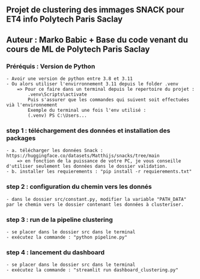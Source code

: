 ## Projet de clustering des immages SNACK pour ET4 info Polytech Paris Saclay
## Auteur : Marko Babic + Base du code venant du cours de ML de Polytech Paris Saclay

### Préréquis : Version de Python
    - Avoir une version de python entre 3.8 et 3.11
    - Ou alors utiliser l'envirronnement 3.11 depuis le folder .venv
        => Pour ce faire dans un terminal depuis le repertoire du projet :
            .venv\Scripts\activate
            Puis s'assurer que les commandes qui suivent soit effectuées vià l'environnement
            Exemple du terminal une fois l'env utilisé : 
            (.venv) PS C:\Users...

### step 1 : téléchargement des données et installation des packages
    - a. télécharger les données Snack : https://huggingface.co/datasets/Matthijs/snacks/tree/main
        => en fonction de la puissance de votre PC, je vous conseille d'utiliser seulement les données dans le dossier validation.
    - b. installer les requierements : "pip install -r requierements.txt"
### step 2 : configuration du chemin vers les donnés
    - dans le dossier src/constant.py, modifier la variable "PATH_DATA" par le chemin vers le dossier contenant les données à clusteriser.

### step 3 :  run de la pipeline clustering
    - se placer dans le dossier src dans le terminal
    - exécutez la commande : "python pipeline.py"
    
### step 4 : lancement du dashboard
    - se placer dans le dossier src dans le terminal
    - exécutez la commande : "streamlit run dashboard_clustering.py"